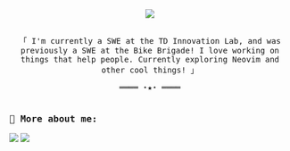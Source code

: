 <div align="center">
  <a href="https://nathan.louie.ca" target="_blank" rel="nofollow noopener noreferrer">
    <img src="https://github.com/nathan-louie/nathan-louie/assets/53024905/fd7a4d41-1cf0-4091-855c-d20e2f5a9cbe">
  </a>
</div>

<samp>
  <p align="center">
    <br>
    「 I'm currently a SWE at the TD Innovation Lab, and was previously a SWE at the Bike Brigade! I love working on things that help people. Currently exploring Neovim and other cool things! 」
    <br>
  </p>
  <p align="center">
    ════ ⋆★⋆ ════
    <br>
    <br>
  </p>
  <h3>
    🌱 More about me:
    <br>
  </h3>
</samp>

![](https://github-readme-stats.vercel.app/api/pin/?username=nathan-louie&repo=nathan-louie.github.io) ![](https://github-readme-stats.vercel.app/api/pin/?username=nathan-louie&repo=macOS-config)

